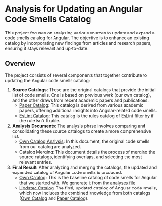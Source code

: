 # Analysis for Updating an Angular Code Smells Catalog
This project focuses on analyzing various sources to update and expand a code smells catalog for Angular. The objective is to enhance an existing catalog by incorporating new findings from articles and research papers, ensuring it stays relevant and up-to-date.

## Overview
The project consists of several components that together contribute to updating the Angular code smells catalog:
1. **Source Catalogs**: These are the original catalogs that provide the initial list of code smells. One is based on previous work (our own catalog), and the other draws from recent academic papers and publications.
    - [Paper Catalog](./source/paper_catalog.md): This catalog is derived from various academic papers, offering additional insights into Angular-related code smells.
    - [EsLint Catalog](./source/eslint_catalog.md): This catalog is the rules catalog of EsLint filter by if the rule isn't fixable.
2. **Analysis Documents**: The analysis phase involves comparing and consolidating these source catalogs to create a more comprehensive list.
    - [Own Catalog Analysis](./analisys/own_catalog.md): In this document, the original code smells from our catalog are analyzed.
    - [Catalog Merging](./analisys/join_catalogs.md): This document details the process of merging the source catalogs, identifying overlaps, and selecting the most relevant entries.
3. **Final Result**: After analyzing and merging the catalogs, the updated and expanded catalog of Angular code smells is produced.
    - [Own Catalog](./source/own_catalog.md): This is the baseline catalog of code smells for Angular that we started with. We generate it from the [analyses file](./analisys/own_catalog.md)
    - [Updated Catalog](./result/updated_catalog.md): The final, updated catalog of Angular code smells, which now includes the combined knowledge from both catalogs ([Own Catalog](./source/own_catalog.md) and [Paper Catalog](./source/paper_catalog.md)).